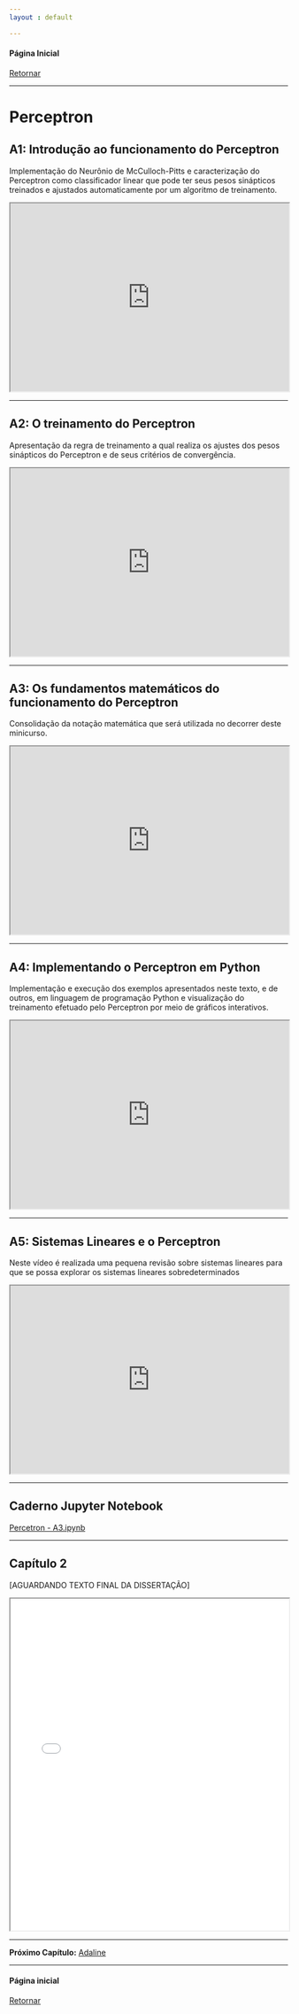 ```yaml
---
layout : default

---
```

#### Página Inicial
[Retornar](../index)

---

# Perceptron

## A1: Introdução ao funcionamento do Perceptron

Implementação do Neurônio de McCulloch-Pitts e caracterização do Perceptron como classificador linear que pode ter seus pesos sinápticos treinados e ajustados automaticamente  por um algoritmo de treinamento.

<iframe src="https://drive.google.com/file/d/19ulrDMglVpTabFiP3aOQNX7_JUR_la2y/preview" width="100%" height="340" allow="autoplay" allow="fullscreen"></iframe>

---

## A2: O treinamento do Perceptron

Apresentação da regra de treinamento a qual realiza os ajustes dos pesos sinápticos do Perceptron e de seus critérios de convergência.

<iframe src="https://drive.google.com/file/d/19ulrDMglVpTabFiP3aOQNX7_JUR_la2y/preview" width="100%" height="340" allow="autoplay" allow="fullscreen"></iframe>

---

## A3: Os fundamentos matemáticos do funcionamento do Perceptron

Consolidação da notação matemática que será utilizada no decorrer deste minicurso.

<iframe src="https://drive.google.com/file/d/1SJSuAuP8JTfvpY25taAp351j6VcMCJ82/preview" width="100%" height="340" allow="autoplay" allow="fullscreen"></iframe>

---

## A4: Implementando o Perceptron em Python

Implementação e execução dos exemplos apresentados neste texto, e de outros, em linguagem de programação Python e visualização do treinamento efetuado pelo Perceptron por meio de gráficos interativos.

<iframe src="https://drive.google.com/file/d/1mb4pY0cdCkhnzq3AVWPYkriRulVozybY/preview" width="100%" height="340" allow="autoplay" allow="fullscreen"></iframe>

---

## A5: Sistemas Lineares e o Perceptron

Neste vídeo é realizada uma pequena revisão sobre sistemas lineares para que se possa explorar os sistemas lineares sobredeterminados

<iframe src="https://drive.google.com/file/d/1JK4lStI3VmjJebv2yw3Ms0sw9fgjFM0r/preview" width="100%" height="340" allow="autoplay" allow="fullscreen"></iframe>
 
---

## Caderno Jupyter Notebook


[Percetron - A3.ipynb](https://drive.google.com/file/d/1npyEy2r9Vi1l8l2XlVDoFB1mLasGVMxf/view?usp=drive_link)

---

## Capítulo 2 

[AGUARDANDO TEXTO FINAL DA DISSERTAÇÃO]
<iframe src="../pdf/dissertação.pdf" width="100%" height="600px"></iframe> 

---

**Próximo Capítulo:**
[Adaline](../paginas/ada)

---
#### Página inicial
[Retornar](../index)
